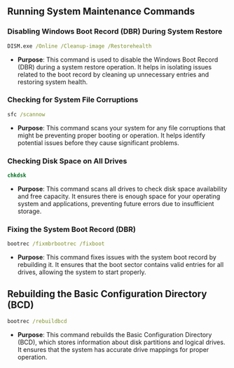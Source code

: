 
## Running System Maintenance Commands

### Disabling Windows Boot Record (DBR) During System Restore

``` cmd
DISM.exe /Online /Cleanup-image /Restorehealth
```

- **Purpose**: This command is used to disable the Windows Boot Record (DBR) during a system restore operation. It helps in isolating issues related to the boot record by cleaning up unnecessary entries and restoring system health.

### Checking for System File Corruptions

``` cmd
sfc /scannow
```

- **Purpose**: This command scans your system for any file corruptions that might be preventing proper booting or operation. It helps identify potential issues before they cause significant problems.

### Checking Disk Space on All Drives

``` cmd
chkdsk
```

- **Purpose**: This command scans all drives to check disk space availability and free capacity. It ensures there is enough space for your operating system and applications, preventing future errors due to insufficient storage.

### Fixing the System Boot Record (DBR)

``` cmd
bootrec /fixmbrbootrec /fixboot
```

- **Purpose**: This command fixes issues with the system boot record by rebuilding it. It ensures that the boot sector contains valid entries for all drives, allowing the system to start properly.

## Rebuilding the Basic Configuration Directory (BCD)

``` cmd
bootrec /rebuildbcd
```

- **Purpose**: This command rebuilds the Basic Configuration Directory (BCD), which stores information about disk partitions and logical drives. It ensures that the system has accurate drive mappings for proper operation.
